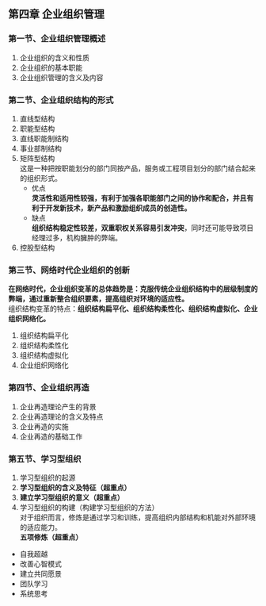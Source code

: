 ## 第四章 企业组织管理
### 第一节、企业组织管理概述
1. 企业组织的含义和性质  
2. 企业组织的基本职能  
3. 企业组织管理的含义及内容  
### 第二节、企业组织结构的形式
1. 直线型结构  
2. 职能型结构  
3. 直线职能制结构  
4. 事业部制结构  
5. 矩阵型结构  
    这是一种把按职能划分的部门同按产品，服务或工程项目划分的部门结合起来的组织形式。
    - 优点  
        **灵活性和适用性较强，有利于加强各职能部门之间的协作和配合，并且有利于开发新技术，新产品和激励组织成员的创造性。**
    - 缺点  
        **组织结构稳定性较差，双重职权关系容易引发冲突**，同时还可能导致项目经理过多，机构臃肿的弊端。
6. 控股型结构  
### 第三节、网络时代企业组织的创新
**在网络时代，企业组织变革的总体趋势是：克服传统企业组织结构中的层级制度的弊端，通过重新整合组织要素，提高组织对环境的适应性。**  
组织结构变革的特点：**组织结构扁平化、组织结构柔性化、组织结构虚拟化、企业组织网络化。**
1. 组织结构扁平化
2. 组织结构柔性化
3. 组织结构虚拟化
4. 企业组织网络化
### 第四节、企业组织再造
1. 企业再造理论产生的背景  
2. 企业再造理论的含义及特点  
3. 企业再造的实施  
4. 企业再造的基础工作  
### 第五节、学习型组织
1. 学习型组织的起源  
2. **学习型组织的含义及特征（超重点）**
3. **建立学习型组织的意义（超重点）**
4. 学习型组织的构建（构建学习型组织的方法）  
    对于组织而言，修炼是通过学习和训练，提高组织内部结构和机能对外部环境的适应能力。  
**五项修炼（超重点）**  
- 自我超越
- 改善心智模式
- 建立共同愿景
- 团队学习
- 系统思考